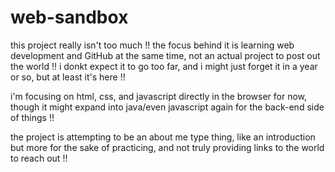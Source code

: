 # web-sandbox

this project really isn't too much !! the focus behind it is learning web development and GitHub at the same time, not an actual project to post out the world !! i donkt expect it to go too far, and i might just forget it in a year or so, but at least it's here !!

i'm focusing on html, css, and javascript directly in the browser for now, though it might expand into java/even javascript again for the back-end side of things !!

the project is attempting to be an about me type thing, like an introduction but more for the sake of practicing, and not truly providing links to the world to reach out !!

